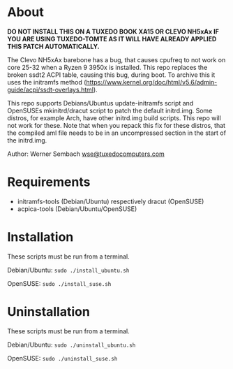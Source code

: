 # About
**DO NOT INSTALL THIS ON A TUXEDO BOOK XA15 OR CLEVO NH5xAx IF YOU ARE USING TUXEDO-TOMTE AS IT WILL HAVE ALREADY APPLIED THIS PATCH AUTOMATICALLY.**

The Clevo NH5xAx barebone has a bug, that causes cpufreq to not work on core 25-32 when a Ryzen 9 3950x is installed. This repo replaces the broken ssdt2 ACPI table, causing this bug, during boot. To archive this it uses the initramfs method (https://www.kernel.org/doc/html/v5.6/admin-guide/acpi/ssdt-overlays.html).

This repo supports Debians/Ubuntus update-initramfs script and OpenSUSEs mkinitrd/dracut script to patch the default initrd.img. Some distros, for example Arch, have other initrd.img build scripts. This repo will not work for these. Note that when you repack this fix for these distros, that the compiled aml file needs to be in an uncompressed section in the start of the initrd.img.

Author: Werner Sembach <wse@tuxedocomputers.com>

# Requirements
- initramfs-tools (Debian/Ubuntu) respectively dracut (OpenSUSE)
- acpica-tools (Debian/Ubuntu/OpenSUSE)

# Installation
These scripts must be run from a terminal.

Debian/Ubuntu: `sudo ./install_ubuntu.sh`

OpenSUSE: `sudo ./install_suse.sh`

# Uninstallation
These scripts must be run from a terminal.

Debian/Ubuntu: `sudo ./uninstall_ubuntu.sh`

OpenSUSE: `sudo ./uninstall_suse.sh`
